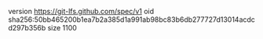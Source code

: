 version https://git-lfs.github.com/spec/v1
oid sha256:50bb465200b1ea7b2a385d1a991ab98bc83b6db277727d13014acdcd297b356b
size 1100
